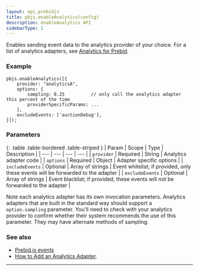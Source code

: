 ```yaml
---
layout: api_prebidjs
title: pbjs.enableAnalytics(config)
description: enableAnalytics API
sidebarType: 1
---
```



Enables sending event data to the analytics provider of your choice. For a list of analytics adapters, see [Analytics for Prebid](/overview/analytics.html).

### Example

```
pbjs.enableAnalytics([{
    provider: "analyticsA",    
    options: {
        sampling: 0.25          // only call the analytics adapter this percent of the time
        providerSpecificParams: ...
    },
    excludeEvents: ['auctionDebug'],
}]);
```

### Parameters

{: .table .table-bordered .table-striped }
| Param | Scope | Type | Description |
| --- | --- | --- | --- |
| `provider` | Required | String | Analytics adapter code |
| `options`       |  Required  | Object | Adapter specific options |
| `includeEvents` | Optional | Array of strings | Event whitelist; if provided, only these events will be forwarded to the adapter |
| `excludeEvents` | Optional | Array of strings | Event blacklist; if provided, these events will not be forwarded to the adapter |


Note each analytics adapter has its own invocation parameters. Analytics adapters that are built in the standard way should
support a `option.sampling` parameter. You'll need to check with your analytics provider to confirm
whether their system recommends the use of this parameter. They may have alternate methods of sampling.


### See also

- [Prebid.js events](/dev-docs/publisher-api-reference/getEvents.html)
- [How to Add an Analytics Adapter](/dev-docs/integrate-with-the-prebid-analytics-api.html).


<hr class="full-rule" />
